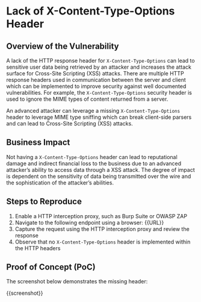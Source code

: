 # Lack of X-Content-Type-Options Header

## Overview of the Vulnerability

A lack of the HTTP response header for `X-Content-Type-Options` can lead to sensitive user data being retrieved by an attacker and increases the attack surface for Cross-Site Scripting (XSS) attacks. There are multiple HTTP response headers used in communication between the server and client which can be implemented to improve security against well documented vulnerabilities. For example, the `X-Content-Type-Options` security header is used to ignore the MIME types of content returned from a server.

An advanced attacker can leverage a missing `X-Content-Type-Options` header to leverage MIME type sniffing which can break client-side parsers and can lead to Cross-Site Scripting (XSS) attacks.

## Business Impact

Not having a `X-Content-Type-Options` header can lead to reputational damage and indirect financial loss to the business due to an advanced attacker’s ability to access data through a XSS attack. The degree of impact is dependent on the sensitivity of data being transmitted over the wire and the sophistication of the attacker’s abilities.

## Steps to Reproduce

1. Enable a HTTP interception proxy, such as Burp Suite or OWASP ZAP
1. Navigate to the following endpoint using a browser: {{URL}}
1. Capture the request using the HTTP interception proxy and review the response
1. Observe that no `X-Content-Type-Options` header is implemented within the HTTP headers

## Proof of Concept (PoC)

The screenshot below demonstrates the missing header:

{{screenshot}}
